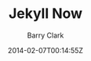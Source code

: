 ---
title: "Jekyll Now"
github: https://github.com/barryclark/jekyll-now
demo: http://www.jekyllnow.com/
author: Barry Clark
ssg:
  - Jekyll
cms:
  - No Cms
date: 2014-02-07T00:14:55Z
github_branch: master
description: "Build a Jekyll blog in minutes, without touching the command line."
---